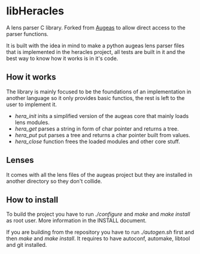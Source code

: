 libHeracles
===========

A lens parser C library. Forked from [Augeas](http://augeas.net) to allow 
direct access to the parser functions.

It is built with the idea in mind to make a python augeas lens parser files
that is implemented in the heracles project, all tests are built in it 
and the best way to know how it works is in it's code.

How it works
------------
The library is mainly focused to be the foundations of an implementation
in another language so it only provides basic functios, the rest is left
to the user to implement it.

* *hera_init* inits a simplified version of the augeas core that mainly loads 
lens modules. 
* *hera_get* parses a string in form of char pointer and returns a tree.
* *hera_put* put parses a tree and returns a char pointer built from values.
* *hera_close* function frees the loaded modules and other core stuff.


Lenses
------
It comes with all the lens files of the augeas project but they are installed
in another directory so they don't collide.

How to install
--------------
To build the project you have to run *./configure* and *make* and *make install*
as root user. More information in the INSTALL document.

If you are building from the repository you have to run *./autogen.sh* first and
then *make* and *make install*. It requires to have autoconf, automake, libtool and
git installed.

